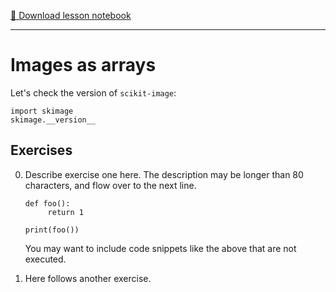 [📂 Download lesson notebook](./0_installation.ipynb)

---

# Images as arrays

Let's check the version of `scikit-image`:

```
import skimage
skimage.__version__
```

## Exercises

0. Describe exercise one here.  The description may be longer than 80
   characters, and flow over to the next line.

   ```
   def foo():
        return 1

   print(foo())
   ```

   You may want to include code snippets like the above that are not
   executed.

0. Here follows another exercise.
